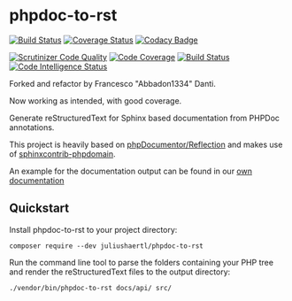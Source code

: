 # phpdoc-to-rst

[![Build Status](https://travis-ci.org/abbadon1334/phpdoc-to-rst.svg?branch=master)](https://travis-ci.org/abbadon1334/phpdoc-to-rst)
[![Coverage Status](https://coveralls.io/repos/github/abbadon1334/phpdoc-to-rst/badge.svg?branch=master)](https://coveralls.io/github/abbadon1334/phpdoc-to-rst?branch=master)
[![Codacy Badge](https://api.codacy.com/project/badge/Grade/4b4264eb36ca49ed81d29f5102a64a39)](https://www.codacy.com/app/abbadon1334/phpdoc-to-rst?utm_source=github.com&amp;utm_medium=referral&amp;utm_content=abbadon1334/phpdoc-to-rst&amp;utm_campaign=Badge_Grade)

[![Scrutinizer Code Quality](https://scrutinizer-ci.com/g/abbadon1334/phpdoc-to-rst/badges/quality-score.png?b=master)](https://scrutinizer-ci.com/g/abbadon1334/phpdoc-to-rst/?branch=master)
[![Code Coverage](https://scrutinizer-ci.com/g/abbadon1334/phpdoc-to-rst/badges/coverage.png?b=master)](https://scrutinizer-ci.com/g/abbadon1334/phpdoc-to-rst/?branch=master)
[![Build Status](https://scrutinizer-ci.com/g/abbadon1334/phpdoc-to-rst/badges/build.png?b=master)](https://scrutinizer-ci.com/g/abbadon1334/phpdoc-to-rst/build-status/master)
[![Code Intelligence Status](https://scrutinizer-ci.com/g/abbadon1334/phpdoc-to-rst/badges/code-intelligence.svg?b=master)](https://scrutinizer-ci.com/code-intelligence)

Forked and refactor by Francesco "Abbadon1334" Danti.

Now working as intended, with good coverage. 

Generate reStructuredText for Sphinx based documentation from PHPDoc annotations. 

This project is heavily based on [phpDocumentor/Reflection](https://github.com/phpDocumentor/Reflection)
and makes use of [sphinxcontrib-phpdomain](https://github.com/markstory/sphinxcontrib-phpdomain).

An example for the documentation output can be found in our [own documentation](http://phpdoc-to-rst.readthedocs.io/en/latest/api_docs.html)

## Quickstart

Install phpdoc-to-rst to your project directory: 
    
    composer require --dev juliushaertl/phpdoc-to-rst
    
Run the command line tool to parse the folders containing your PHP tree and render the reStructuredText files to the output directory:

    ./vendor/bin/phpdoc-to-rst docs/api/ src/

